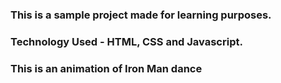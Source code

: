 ### This is a sample project made for learning purposes.
### Technology Used - HTML, CSS and Javascript.

### This is an animation of Iron Man dance